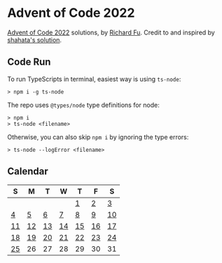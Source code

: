 # Advent of Code 2022
[Advent of Code 2022](https://adventocode.com/2022) solutions, by [Richard Fu](https://github.com/furic/). Credit to and inspired by [shahata's solution](https://github.com/shahata/adventofcode-solver/).

## Code Run
To run TypeScripts in terminal, easiest way is using `ts-node`:
```
> npm i -g ts-node
```
The repo uses `@types/node` type definitions for node:
```
> npm i
> ts-node <filename>
```
Otherwise, you can also skip `npm i` by ignoring the type errors:
```
> ts-node --logError <filename>
```

## Calendar
| S | M | T | W | T | F | S |
|---|---|---|---|---|---|---|
|   |   |   |   | [1](./01) | [2](./02) | [3](./03) |
| [4](./04) | [5](./05) | [6](./06) | [7](./07) | [8](./08) | [9](./09) | [10](./10) |
| [11](./11) | [12](./12) | [13](./13) | [14](./14) | [15](./15) | [16](./16) | [17](./17) |
| [18](./18) | [19](./19) | [20](./20) | [21](./21) | [22](./22) | [23](./23) | [24](./24) |
| [25](./25) | 26 | 27 | 28 | 29 | 30 | 31 |